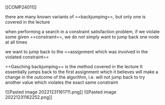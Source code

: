 [[COMP24011]]

there are many known variants of ==backjumping==, but only one is covered in the lecture

when performing a search in a constraint satisfaction problem, if we violate some given ==constraint==, we do not simply want to jump back one node at all times

we want to jump back to the ==assignment which was involved in the violated constraint==

==Gasching backjumping== is the method covered in the lecture
It essentially jumps back to the first assignment which it believes will make a change in the outcome of the algorithm, i.e. will not jump back to try another value which violates the exact same constraint

![[Pasted image 20221231161711.png]]
![[Pasted image 20221231162252.png]]